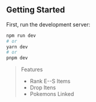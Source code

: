 ## Getting Started

First, run the development server:

```bash
npm run dev
# or
yarn dev
# or
pnpm dev
```

> Features
> - Rank E--S Items
> - Drop Itens
> - Pokemons Linked
